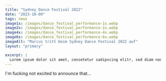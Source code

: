 ```yaml
---
title: "Sydney Dance Festival 2022"
date: "2023-10-09"
tags: news
image1x: /images/dance_festival_performance-1x.webp
image2x: /images/dance_festival_performance-2x.webp
image4x: /images/dance_festival_performance-4x.webp
image6x: /images/dance_festival_performance-6x.webp
imageAlt: "Marcus tritt beim Sydney Dance Festival 2022 auf"
layout: "primary"

excerpt: |
  Lorem ipsum dolor sit amet, consetetur sadipscing elitr, sed diam nonumy eirmod tempor invidunt ut labore et dolore magna aliquyam erat, sed diam voluptua. At vero eos et accusam et justo duo dolores et ea rebum. Stet clita kasd gubergren, no sea takimata sanctus est.
---
```


I'm fucking not excited to announce that...